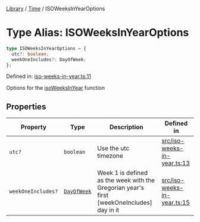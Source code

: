 <!-- markdownlint-disable -->
<!-- cspell: disable -->
[Library](../index.md) / [Time](./index.md) / ISOWeeksInYearOptions

# Type Alias: ISOWeeksInYearOptions

```ts
type ISOWeeksInYearOptions = {
  utc?: boolean;
  weekOneIncludes?: DayOfWeek;
};
```

Defined in: [iso-weeks-in-year.ts:11](https://github.com/technobuddha/library/blob/main/src/iso-weeks-in-year.ts#L11)

Options for the [isoWeeksInYear](isoWeeksInYear.md) function

## Properties

| Property | Type | Description | Defined in |
| ------ | ------ | ------ | ------ |
| <a id="utc"></a> `utc?` | `boolean` | Use the utc timezone | [src/iso-weeks-in-year.ts:13](https://github.com/technobuddha/library/blob/main/src/iso-weeks-in-year.ts#L13) |
| <a id="weekoneincludes"></a> `weekOneIncludes?` | [`DayOfWeek`](DayOfWeek.md) | Week 1 is defined as the week with the Gregorian year's first [weekOneIncludes] day in it | [src/iso-weeks-in-year.ts:15](https://github.com/technobuddha/library/blob/main/src/iso-weeks-in-year.ts#L15) |

